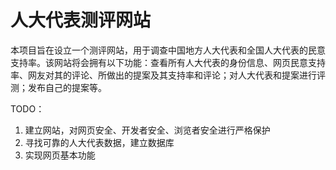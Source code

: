 # 人大代表测评网站
本项目旨在设立一个测评网站，用于调查中国地方人大代表和全国人大代表的民意支持率。该网站将会拥有以下功能：查看所有人大代表的身份信息、网页民意支持率、网友对其的评论、所做出的提案及其支持率和评论；对人大代表和提案进行评测；发布自己的提案等。


TODO：
1. 建立网站，对网页安全、开发者安全、浏览者安全进行严格保护
2. 寻找可靠的人大代表数据，建立数据库
3. 实现网页基本功能
